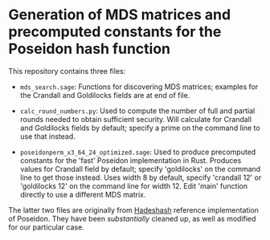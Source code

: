 # Generation of MDS matrices and precomputed constants for the Poseidon hash function

This repository contains three files:

- `mds_search.sage`: Functions for discovering MDS matrices; examples
  for the Crandall and Goldilocks fields are at end of file.

- `calc_round_numbers.py`: Used to compute the number of full and
  partial rounds needed to obtain sufficient security. Will calculate
  for Crandall and Goldilocks fields by default; specify a prime on
  the command line to use that instead.

- `poseidonperm_x3_64_24_optimized.sage`: Used to produce precomputed
  constants for the 'fast' Poseidon implementation in Rust. Produces
  values for Crandall field by default; specify 'goldilocks' on the
  command line to get those instead. Uses width 8 by default, specify
  'crandall 12' or 'goldilocks 12' on the command line for
  width 12. Edit 'main' function directly to use a different MDS matrix.

The latter two files are originally from
[Hadeshash](https://extgit.iaik.tugraz.at/krypto/hadeshash) reference
implementation of Poseidon. They have been _substantially_ cleaned up,
as well as modified for our particular case.
